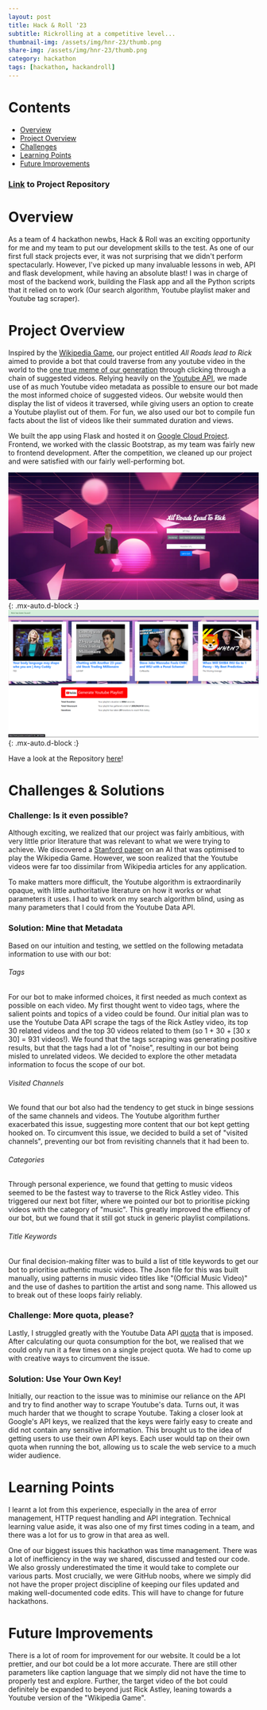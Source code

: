 ```yaml
---
layout: post
title: Hack & Roll '23
subtitle: Rickrolling at a competitive level...
thumbnail-img: /assets/img/hnr-23/thumb.png
share-img: /assets/img/hnr-23/thumb.png
category: hackathon
tags: [hackathon, hackandroll]
---
```


# Contents
- [Overview](#overview)
- [Project Overview](#project-overview)
- [Challenges](#challenges--solutions)
- [Learning Points](#learning-points)
- [Future Improvements](#future-improvements)

### [Link](https://github.com/rizzberry-pi/All-Roads-Lead-to-Rick) to Project Repository ###

# Overview

As a team of 4 hackathon newbs, Hack & Roll was an exciting opportunity for me and my team to put our development skills to the test. As one of our first full stack projects ever, it was not surprising that we didn't perform spectacularly. However, I've picked up many invaluable lessons in web, API and flask development, while having an absolute blast! I was in charge of most of the backend work, building the Flask app and all the Python scripts that it relied on to work (Our search algorithm, Youtube playlist maker and Youtube tag scraper).

# Project Overview

Inspired by the [Wikipedia Game](https://en.wikipedia.org/wiki/Wikipedia:Wiki_Game), our project entitled _All Roads lead to Rick_ aimed to provide a bot that could traverse from any youtube video in the world to the [one true meme of our generation](https://www.youtube.com/watch?v=dQw4w9WgXcQ&ab_channel=RickAstley) through clicking through a chain of suggested videos. Relying heavily on the [Youtube API](https://developers.google.com/youtube/v3), we made use of as much Youtube video metadata as possible to ensure our bot made the most informed choice of suggested videos. Our website would then display the list of videos it traversed, while giving users an option to create a Youtube playlist out of them. For fun, we also used our bot to compile fun facts about the list of videos like their summated duration and views.

We built the app using Flask and hosted it on [Google Cloud Project](https://cloud.google.com/). Frontend, we worked with the classic Bootstrap, as my team was fairly new to frontend development. After the competition, we cleaned up our project and were satisfied with our fairly well-performing bot. 

![Website Home](/assets/img/hnr-23/home.png){: .mx-auto.d-block :}
![Website Results](/assets/img/hnr-23/results.png){: .mx-auto.d-block :}

Have a look at the Repository [here](https://github.com/rizzberry-pi/All-Roads-Lead-to-Rick)!

# Challenges & Solutions

### Challenge: Is it even possible? ###

Although exciting, we realized that our project was fairly ambitious, with very little prior literature that was relevant to what we were trying to achieve. We discovered a [Stanford paper](https://cs229.stanford.edu/proj2015/309_report.pdf) on an AI that was optimised to play the Wikipedia Game. However, we soon realized that the Youtube videos were far too dissimilar from Wikipedia articles for any application.

To make matters more difficult, the Youtube algorithm is extraordinarily opaque, with little authoritative literature on how it works or what parameters it uses. I had to work on my search algorithm blind, using as many parameters that I could from the Youtube Data API.

### Solution: Mine that Metadata ###

Based on our intuition and testing, we settled on the following metadata information to use with our bot:

###### Tags ######

For our bot to make informed choices, it first needed as much context as possible on each video. My first thought went to video tags, where the salient points and topics of a video could be found. Our initial plan was to use the Youtube Data API scrape the tags of the Rick Astley video, its top 30 related videos and the top 30 videos related to them (so 1 + 30 + [30 x 30] = 931 videos!). We found that the tags scraping was generating positive results, but that the tags had a lot of "noise", resulting in our bot being misled to unrelated videos. We decided to explore the other metadata information to focus the scope of our bot.

###### Visited Channels ######

We found that our bot also had the tendency to get stuck in binge sessions of the same channels and videos. The Youtube algorithm further exacerbated this issue, suggesting more content that our bot kept getting hooked on. To circumvent this issue, we decided to build a set of "visited channels", preventing our bot from revisiting channels that it had been to.

###### Categories ######

Through personal experience, we found that getting to music videos seemed to be the fastest way to traverse to the Rick Astley video. This triggered our next bot filter, where we pointed our bot to prioritise picking videos with the category of "music". This greatly improved the effiency of our bot, but we found that it still got stuck in generic playlist compilations.

###### Title Keywords ######

Our final decision-making filter was to build a list of title keywords to get our bot to prioritise authentic music videos. The Json file for this was built manually, using patterns in music video titles like "(Official Music Video)" and the use of dashes to partition the artist and song name. This allowed us to break out of these loops fairly reliably.

### Challenge: More quota, please? ###

Lastly, I struggled greatly with the Youtube Data API [quota](https://developers.google.com/youtube/v3/determine_quota_cost) that is imposed. After calculating our quota consumption for the bot, we realised that we could only run it a few times on a single project quota. We had to come up with creative ways to circumvent the issue.

### Solution: Use Your Own Key! ###

Initially, our reaction to the issue was to minimise our reliance on the API and try to find another way to scrape Youtube's data. Turns out, it was much harder that we thought to scrape Youtube. Taking a closer look at Google's API keys, we realized that the keys were fairly easy to create and did not contain any sensitive information. This brought us to the idea of getting users to use their own API keys. Each user would tap on their own quota when running the bot, allowing us to scale the web service to a much wider audience.

# Learning Points

I learnt a lot from this experience, especially in the area of error management, HTTP request handling and API integration. Technical learning value aside, it was also one of my first times coding in a team, and there was a lot for us to grow in that area as well.

One of our biggest issues this hackathon was time management. There was a lot of inefficiency in the way we shared, discussed and tested our code. We also grossly underestimated the time it would take to complete our various parts. Most crucially, we were GitHub noobs, where we simply did not have the proper project discipline of keeping our files updated and making well-documented code edits. This will have to change for future hackathons.

# Future Improvements

There is a lot of room for improvement for our website. It could be a lot prettier, and our bot could be a lot more accurate. There are still other parameters like caption language that we simply did not have the time to properly test and explore. Further, the target video of the bot could definitely be expanded to beyond just Rick Astley, leaning towards a Youtube version of the "Wikipedia Game".

